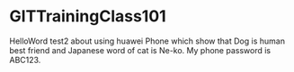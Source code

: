 # GITTrainingClass101
HelloWord
test2 about using huawei Phone which show that Dog is human best friend and Japanese word of cat is Ne-ko.
My phone password is ABC123.  
